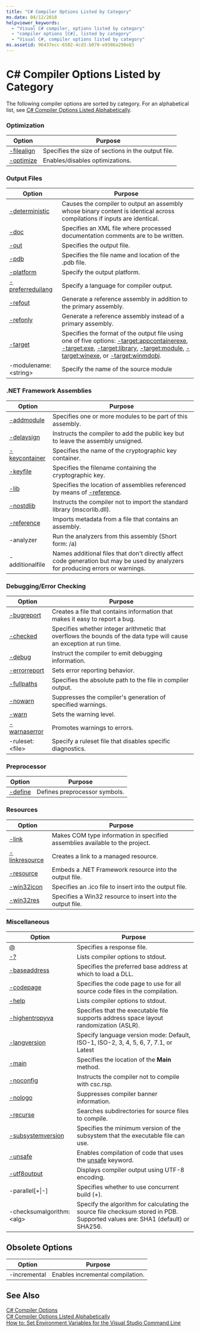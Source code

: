 ```yaml
---
title: "C# Compiler Options Listed by Category"
ms.date: 04/12/2018
helpviewer_keywords: 
  - "Visual C# compiler, options listed by category"
  - "compiler options [C#], listed by category"
  - "Visual C#, compiler options listed by category"
ms.assetid: 96437ecc-6502-4cd3-b070-e9386a298e83
---
```

# C# Compiler Options Listed by Category
The following compiler options are sorted by category. For an alphabetical list, see [C# Compiler Options Listed Alphabetically](listed-alphabetically.md).  
  
### Optimization  
  
|Option|Purpose|  
|------------|-------------|  
|[-filealign](filealign-compiler-option.md)|Specifies the size of sections in the output file.|  
|[-optimize](optimize-compiler-option.md)|Enables/disables optimizations.|  
  
### Output Files  
  
|Option|Purpose|  
|------------|-------------| 
|[-deterministic](deterministic-compiler-option.md)|Causes the compiler to output an assembly whose binary content is identical across compilations if inputs are identical.|
|[-doc](doc-compiler-option.md)|Specifies an XML file where processed documentation comments are to be written.|  
|[-out](out-compiler-option.md)|Specifies the output file.|  
|[-pdb](pdb-compiler-option.md)|Specifies the file name and location of the .pdb file.|  
|[-platform](platform-compiler-option.md)|Specify the output platform.|  
|[-preferreduilang](preferreduilang-compiler-option.md)|Specify a language for compiler output.|  
|[-refout](refout-compiler-option.md)|Generate a reference assembly in addition to the primary assembly.|  
|[-refonly](refonly-compiler-option.md)|Generate a reference assembly instead of a primary assembly.|  
|[-target](target-compiler-option.md)|Specifies the format of the output file using one of five options: [-target:appcontainerexe](target-appcontainerexe-compiler-option.md), [-target:exe](target-exe-compiler-option.md), [-target:library](target-library-compiler-option.md), [-target:module](target-module-compiler-option.md), [-target:winexe](target-winexe-compiler-option.md), or [-target:winmdobj](target-winmdobj-compiler-option.md).|  
|-modulename:\<string>|Specify the name of the source module|  
  
### .NET Framework Assemblies  
  
|Option|Purpose|  
|------------|-------------|  
|[-addmodule](addmodule-compiler-option.md)|Specifies one or more modules to be part of this assembly.|  
|[-delaysign](delaysign-compiler-option.md)|Instructs the compiler to add the public key but to leave the assembly unsigned.|  
|[-keycontainer](keycontainer-compiler-option.md)|Specifies the name of the cryptographic key container.|  
|[-keyfile](keyfile-compiler-option.md)|Specifies the filename containing the cryptographic key.|  
|[-lib](lib-compiler-option.md)|Specifies the location of assemblies referenced by means of [-reference](reference-compiler-option.md).|  
|[-nostdlib](nostdlib-compiler-option.md)|Instructs the compiler not to import the standard library (mscorlib.dll).|  
|[-reference](reference-compiler-option.md)|Imports metadata from a file that contains an assembly.|  
|-analyzer|Run the analyzers from this assembly (Short form: /a)|  
|-additionalfile|Names additional files that don't directly affect code generation but may be used by analyzers for producing errors or warnings.|  
  
### Debugging/Error Checking  
  
|Option|Purpose|  
|------------|-------------|  
|[-bugreport](bugreport-compiler-option.md)|Creates a file that contains information that makes it easy to report a bug.|  
|[-checked](checked-compiler-option.md)|Specifies whether integer arithmetic that overflows the bounds of the data type will cause an exception at run time.|  
|[-debug](debug-compiler-option.md)|Instruct the compiler to emit debugging information.|  
|[-errorreport](errorreport-compiler-option.md)|Sets error reporting behavior.|  
|[-fullpaths](fullpaths-compiler-option.md)|Specifies the absolute path to the file in compiler output.|  
|[-nowarn](nowarn-compiler-option.md)|Suppresses the compiler's generation of specified warnings.|  
|[-warn](warn-compiler-option.md)|Sets the warning level.|  
|[-warnaserror](warnaserror-compiler-option.md)|Promotes warnings to errors.|  
|-ruleset:\<file>|Specify a ruleset file that disables specific diagnostics.|  
  
### Preprocessor  
  
|Option|Purpose|  
|------------|-------------|  
|[-define](define-compiler-option.md)|Defines preprocessor symbols.|  
  
### Resources  
  
|Option|Purpose|  
|------------|-------------|  
|[-link](link-compiler-option.md)|Makes COM type information in specified assemblies available to the project.|  
|[-linkresource](linkresource-compiler-option.md)|Creates a link to a managed resource.|  
|[-resource](resource-compiler-option.md)|Embeds a .NET Framework resource into the output file.|  
|[-win32icon](win32icon-compiler-option.md)|Specifies an .ico file to insert into the output file.|  
|[-win32res](win32res-compiler-option.md)|Specifies a Win32 resource to insert into the output file.|  
  
### Miscellaneous  
  
|Option|Purpose|  
|------------|-------------|  
|[@](response-file-compiler-option.md)|Specifies a response file.|  
|[-?](help-compiler-option.md)|Lists compiler options to stdout.|  
|[-baseaddress](baseaddress-compiler-option.md)|Specifies the preferred base address at which to load a DLL.|  
|[-codepage](codepage-compiler-option.md)|Specifies the code page to use for all source code files in the compilation.|  
|[-help](help-compiler-option.md)|Lists compiler options to stdout.|  
|[-highentropyva](highentropyva-compiler-option.md)|Specifies that the executable file supports address space layout randomization (ASLR).|  
|[-langversion](langversion-compiler-option.md)|Specify language version mode: Default, ISO-1, ISO-2, 3, 4, 5, 6, 7, 7.1, or Latest |  
|[-main](main-compiler-option.md)|Specifies the location of the **Main** method.|  
|[-noconfig](noconfig-compiler-option.md)|Instructs the compiler not to compile with csc.rsp.|  
|[-nologo](nologo-compiler-option.md)|Suppresses compiler banner information.|  
|[-recurse](recurse-compiler-option.md)|Searches subdirectories for source files to compile.|  
|[-subsystemversion](subsystemversion-compiler-option.md)|Specifies the minimum version of the subsystem that the executable file can use.|  
|[-unsafe](unsafe-compiler-option.md)|Enables compilation of code that uses the [unsafe](../../../csharp/language-reference/keywords/unsafe.md) keyword.|  
|[-utf8output](utf8output-compiler-option.md)|Displays compiler output using UTF-8 encoding.|  
|-parallel[+&#124;-]|Specifies whether to use concurrent build (+).|  
|-checksumalgorithm:\<alg>|Specify the algorithm for calculating the source file checksum stored in PDB.  Supported values are: SHA1 (default) or SHA256.|  
  
## Obsolete Options  
  
|Option|Purpose|  
|---|---|  
|-incremental|Enables incremental compilation.|  
  
## See Also  
 [C# Compiler Options](index.md)  
 [C# Compiler Options Listed Alphabetically](listed-alphabetically.md)  
 [How to: Set Environment Variables for the Visual Studio Command Line](how-to-set-environment-variables-for-the-visual-studio-command-line.md)

